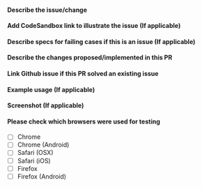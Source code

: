 #### Describe the issue/change

#### Add CodeSandbox link to illustrate the issue (If applicable)

#### Describe specs for failing cases if this is an issue (If applicable)

#### Describe the changes proposed/implemented in this PR

#### Link Github issue if this PR solved an existing issue

#### Example usage (If applicable)

#### Screenshot (If applicable)

#### Please check which browsers were used for testing

- [ ] Chrome
- [ ] Chrome (Android)
- [ ] Safari (OSX)
- [ ] Safari (iOS)
- [ ] Firefox
- [ ] Firefox (Android)
